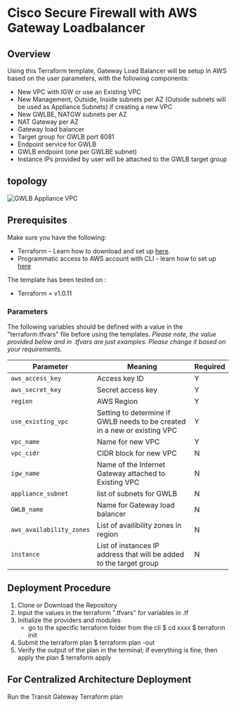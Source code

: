 # Cisco Secure Firewall with AWS Gateway Loadbalancer

## Overview

Using this Terraform template, Gateway Load Balancer will be setup in AWS based on the user parameters, with the following components:

- New VPC with IGW or use an Existing VPC
- New Management, Outside, Inside subnets per AZ (Outside subnets will be used as Appliance Subnets) if creating a new VPC
- New GWLBE, NATGW subnets per AZ
- NAT Gateway per AZ
- Gateway load balancer
- Target group for GWLB port 6081
- Endpoint service for GWLB
- GWLB endpoint (one per GWLBE subnet)
- Instance IPs provided by user will be attached to the GWLB target group

## topology

![GWLB Appliance VPC](images/gwlb_centralized_architecture.jpg)

## Prerequisites

Make sure you have the following:

- Terraform – Learn how to download and set up [here](https://learn.hashicorp.com/terraform/getting-started/install.html).
- Programmatic access to AWS account with CLI - learn how to set up [here](https://docs.aws.amazon.com/cli/latest/userguide/cli-chap-configure.html)

The template has been tested on :
- Terraform = v1.0.11

### Parameters

The following variables should be defined with a value in the "terraform.tfvars" file before using the templates. 
*Please note, the value provided below and in .tfvars are just examples. Please change it based on your requirements.*

| Parameter | Meaning | Required |
| --- | --- | --- |
| `aws_access_key` | Access key ID | Y |
| `aws_secret_key` | Secret access key | Y |
| `region` | AWS Region | Y |
| `use_existing_vpc` | Setting to determine if GWLB needs to be created in a new or existing VPC | Y |
| `vpc_name` | Name for new VPC | Y |
| `vpc_cidr` | CIDR block for new VPC | N |
| `igw_name` | Name of the Internet Gateway attached to Existing VPC | N |
| `appliance_subnet` | list of subnets for GWLB | N |
| `GWLB_name` | Name for Gateway load balancer | N |
| `aws_availability_zones` | List of availibility zones in region | N |
| `instance` | List of instances IP address that will be added to the target group | N |

## Deployment Procedure

1) Clone or Download the Repository 
2) Input the values in the terraform ".tfvars" for variables in .tf 
3) Initialize the providers and modules
     - go to the specific terraform folder from the cli 
        $ cd xxxx
        $ terraform init 
4) Submit the terraform plan 
    $ terraform plan -out <filename>
5) Verify the output of the plan in the terminal; if everything is fine, then apply the plan 
    $ terraform apply <out filename generated earlier>

## For Centralized Architecture Deployment

Run the Transit Gateway Terraform plan
<link> 